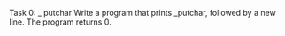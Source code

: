 Task 0: _ putchar
Write a program that prints _putchar, followed by a new line. The program returns 0.
